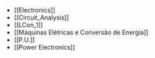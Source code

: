 - [[Electronics]]
- [[Circuit_Analysis]]
- [[LCon_1]]
- [[Máquinas Elétricas e Conversão de Energia]]
- [[P.U.]]
- [[Power Electronics]]